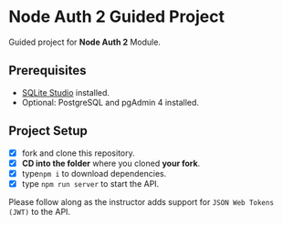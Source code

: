 # Node Auth 2 Guided Project

Guided project for **Node Auth 2** Module.

## Prerequisites

- [SQLite Studio](https://sqlitestudio.pl/index.rvt?act=download) installed.
- Optional: PostgreSQL and pgAdmin 4 installed.

## Project Setup

- [x] fork and clone this repository.
- [x] **CD into the folder** where you cloned **your fork**.
- [x] type`npm i` to download dependencies.
- [x] type `npm run server` to start the API.

Please follow along as the instructor adds support for `JSON Web Tokens (JWT)` to the API.
